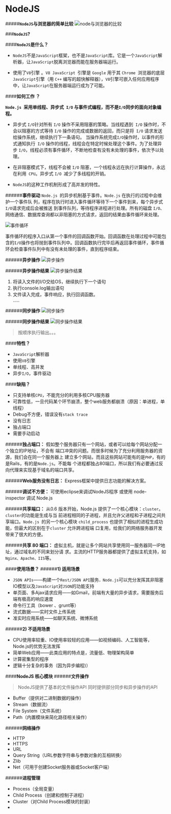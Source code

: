 # NodeJS

#####**`NodeJS`与浏览器的简单比较**
![node与浏览器的比较](node1.png)

###**`NodeJS`?**

####**`NodeJS`是什么？**

- `NodeJS`不是`JavaScript`框架，也不是`JavaScript`库。它是一个`JavaScript`解析器，让`JavaScript`脱离浏览器而能在服务器端运行。

- 使用了`V8`引擎 。`V8 JavaScript `引擎是 `Google` 用于其 `Chrome `浏览器的底层` JavaScript `引擎（用 `C++` 编写的超快解释器），`V8`引擎可嵌入任何应用程序中，让`JavaScript`在服务器端运行成为了可能。



####**如何工作 ？**

**`Node.js `采用单线程、异步式` I/O` 与事件式编程，而不是`I/O`同步的面向对象编程。**

 - 异步式 `I/O`针对所有 `I/O` 操作不采用阻塞的策略。当线程遇到` I/O` 操作时，不会以阻塞的方式等待 `I/O` 操作的完成或数据的返回，而只是将` I/O` 请求发送给操作系统，继续执行下一条语句。
当操作系统完成` I/O `操作时，以事件的形式通知执行` I/O` 操作的线程，线程会在特定时候处理这个事件。为了处理异步 `I/O`，线程必须有事件循环，不断地检查有没有未处理的事件，依次予以处理。

- 在非阻塞模式下，线程不会被 `I/O` 阻塞，一个线程永远在执行计算操作，永远在利用` CPU`。异步式 `I/O `减少了多线程的开销。

- `NodeJS`的这种工作机制形成了高并发的特性。


######**事件驱动**
`Node.js `的异步机制基于事件。`Node.js` 在执行的过程中会维护一个事件队 列，程序在执行时进入事件循环等待下一个事件到来，每个异步式` I/O `请求完成后会被推送 到事件队列，等待程序进程进行处理。所有的磁盘 `I/O`、网络通信、数据库查询都以非阻塞的方式请求，返回的结果由事件循环来处理。

![事件循环](eventloop.png)

事件循环的程序入口从第一个事件的回调函数开始。回调函数在处理过程中可能包含的`I/O`操作也将抛到事件队列中。回调函数执行完毕后再返回事件循环，事件循环会检查事件队列中有没有未处理的事件，直到程序结束。

######**异步操作**
![异步操作](异步操作.png)

######**异步操作结果**
![异步操作结果](异步操作结果.png)

1. 将读入文件的I/O交给OS，继续执行下一个语句
2. 执行console.log输出语句
3. 文件读入完成，事件响应，执行回调函数。  
.....

######**同步操作**
![同步操作](同步操作.png)

######**同步操作结果**
![同步操作结果](同步操作结果.png)

>按顺序执行输出。。。


####**特性？**
* `JavaScript`解析器
* 使用`V8`引擎
* 单线程、高并发
* 异步`I/O`，事件驱动


####**缺陷？**

* 只支持单核`CPU`，不能充分的利用多核CPU服务器
* 可靠性低，一旦代码某个环节崩溃，整个web服务都崩溃（原因：单进程，单线程）
* Debug不方便，错误没有`stack trace`
* 没有日志
* 独占端口
* 需要手动启动

######**独占端口：**
假如整个服务器只有一个网站，或者可以给每个网站分配一个独立的IP地址，不会有 端口冲突的问题。而很多时候为了充分利用服务器的资源，我们会在同一个服务器上 建立多个网站，而且这些网站可能有的是`PHP`，有的是Rails，有的是`Node.js`。不能每 个进程都独占80端口，所以我们有必要通过反向代理来实现基于域名的端口共享。

######**Web服务没有日志：**
Express框架中提供日志功能的解决方案。

######**调试不方便：**
可使用eclipse来调试NodeJS程序
或使用 node-inspector 调试 Node.js 

######**共享端口：**
从0.6 版本开始，Node.js 提供了一个核心模块：`cluster`。`cluster`的功能是生成与当 前进程相同的子进程，并且允许父进程和子进程之间共享端口。`Node.js `的另一个核心模块 `child_process` 也提供了相似的进程生成功能，但最大的区别在于`cluster` 允许跨进程端 口复用，给我们的网络服务器开发带来了很大的方便。

######**共享 80 端口：**
虚拟主机，就是让多个网站共享使用同一服务器同一IP地址，通过域名的不同来划分请 求。主流的HTTP服务器都提供了虚拟主机支持，如`Nginx、Apache、IIS`等。


####**使用场景？**
######**1) 适用场景**
* `JSON APIs`——构建一个`Rest/JSON API`服务`，Node.js`可以充分发挥其非阻塞IO模型以及`JavaScript`对`JSON`的功能支持
* 单页面、多Ajax请求应用——如Gmail，前端有大量的异步请求，需要服务后端有极高的响应速度
* 命令行工具（bower 、grunt等）
* 流式数据——实时文件上传系统
* 准实时应用系统——如聊天系统、微博系统

######**2) 不适用场景**
* CPU使用率较重、IO使用率较轻的应用——如视频编码、人工智能等，Node.js的优势无法发挥
* 简单Web应用——此类应用的特点是，流量低、物理架构简单
* 计算密集型的程序
* 逻辑十分复杂的事务（因为异步编程)）


####**NodeJS 核心模块**
######**文件操作**
>NodeJS提供了基本的文件操作API
同时提供部分同步和异步操作的API

* Buffer（提供对二进制数据的操作）
* Stream（数据流）
* File System（文件系统）
* Path（内置模块来简化路径相关操作）


######**网络操作**
* HTTP
* HTTPS
* URL
* Query String（URL参数字符串与参数对象的互相转换）
* Zlib
* Net（可用于创建Socket服务器或Socket客户端）


######**进程管理**
* Process（全局变量）
* Child Process（创建和控制子进程）
* Cluster（对Child Process模块的封装）
* 









